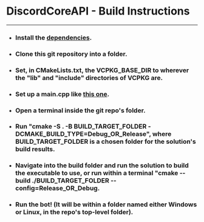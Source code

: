 # DiscordCoreAPI - Build Instructions
----
- ### Install the [dependencies](https://github.com/RealTimeChris/DiscordCoreAPI#dependencies).
- ### Clone this git repository into a folder.
- ### Set, in CMakeLists.txt, the VCPKG_BASE_DIR to wherever the "lib" and "include" directories of VCPKG are.
- ### Set up a main.cpp like [this one](https://github.com/RealTimeChris/DiscordCoreAPI/blob/main/Executable/main.cpp).
- ### Open a terminal inside the git repo's folder.
- ### Run "cmake -S . -B BUILD_TARGET_FOLDER -DCMAKE_BUILD_TYPE=Debug_OR_Release", where BUILD_TARGET_FOLDER is a chosen folder for the solution's build results.
- ### Navigate into the build folder and run the solution to build the executable to use, or run within a terminal "cmake --build ./BUILD_TARGET_FOLDER --config=Release_OR_Debug.
- ### Run the bot! (It will be within a folder named either Windows or Linux, in the repo's top-level folder).
